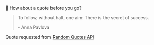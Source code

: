 📣 How about a quote before you go?

> To follow, without halt, one aim: There is the secret of success.
>
> <p>- Anna Pavlova</p>

Quote requested from [Random Quotes API](https://github.com/lukePeavey/quotable)
